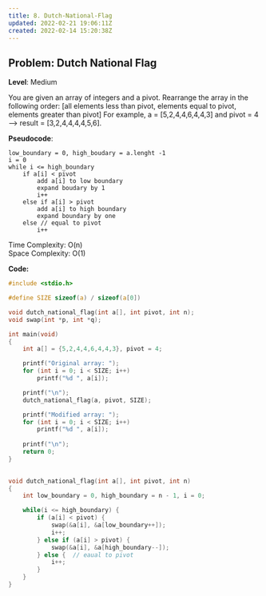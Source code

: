 ```yaml
---
title: 8. Dutch-National-Flag
updated: 2022-02-21 19:06:11Z
created: 2022-02-14 15:20:38Z
---
```


## Problem: Dutch National Flag

**Level**: Medium

You are given an array of integers and a pivot. Rearrange the array in the
following order:
[all elements less than pivot, elements equal to pivot, elements greater than pivot]
For example,
a = [5,2,4,4,6,4,4,3] and pivot = 4 --> result = [3,2,4,4,4,4,5,6].


**Pseudocode**:
```
low_boundary = 0, high_boudary = a.lenght -1
i = 0
while i <= high_boundary
    if a[i] < pivot
        add a[i] to low boundary
        expand boudary by 1
        i++
    else if a[i] > pivot
        add a[i] to high boundary
        expand boundary by one
    else // equal to pivot
        i++
```

Time Complexity: O(n)  
Space Complexity: O(1)

**Code:**
```c
#include <stdio.h>

#define SIZE sizeof(a) / sizeof(a[0])

void dutch_national_flag(int a[], int pivot, int n);
void swap(int *p, int *q);

int main(void)
{
    int a[] = {5,2,4,4,6,4,4,3}, pivot = 4;

    printf("Original array: ");
    for (int i = 0; i < SIZE; i++)
        printf("%d ", a[i]);

    printf("\n");
    dutch_national_flag(a, pivot, SIZE);

    printf("Modified array: ");
    for (int i = 0; i < SIZE; i++)
        printf("%d ", a[i]);
    
    printf("\n");
    return 0;
}
    

void dutch_national_flag(int a[], int pivot, int n)
{
    int low_boundary = 0, high_boundary = n - 1, i = 0;

    while(i <= high_boundary) {
        if (a[i] < pivot) {
            swap(&a[i], &a[low_boundary++]);
            i++;
        } else if (a[i] > pivot) {
            swap(&a[i], &a[high_boundary--]);
        } else {  // eaual to pivot
            i++;
        }
    }
}
```